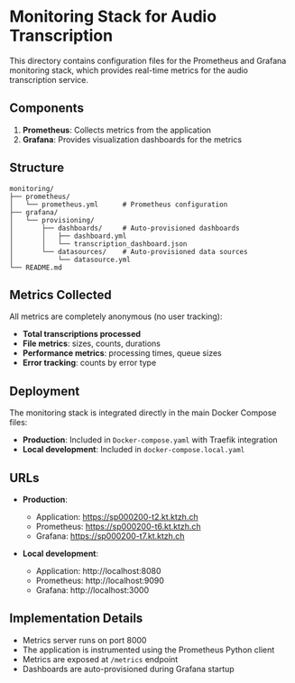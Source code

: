 # Monitoring Stack for Audio Transcription

This directory contains configuration files for the Prometheus and Grafana monitoring stack, which provides real-time metrics for the audio transcription service.

## Components

1. **Prometheus**: Collects metrics from the application
2. **Grafana**: Provides visualization dashboards for the metrics

## Structure

```
monitoring/
├── prometheus/
│   └── prometheus.yml      # Prometheus configuration
├── grafana/
│   └── provisioning/
│       ├── dashboards/     # Auto-provisioned dashboards
│       │   ├── dashboard.yml
│       │   └── transcription_dashboard.json
│       └── datasources/    # Auto-provisioned data sources
│           └── datasource.yml
└── README.md
```

## Metrics Collected

All metrics are completely anonymous (no user tracking):

- **Total transcriptions processed**
- **File metrics**: sizes, counts, durations
- **Performance metrics**: processing times, queue sizes
- **Error tracking**: counts by error type

## Deployment

The monitoring stack is integrated directly in the main Docker Compose files:

- **Production**: Included in `Docker-compose.yaml` with Traefik integration
- **Local development**: Included in `docker-compose.local.yaml`

## URLs

- **Production**:
  - Application: https://sp000200-t2.kt.ktzh.ch
  - Prometheus: https://sp000200-t6.kt.ktzh.ch
  - Grafana: https://sp000200-t7.kt.ktzh.ch

- **Local development**:
  - Application: http://localhost:8080
  - Prometheus: http://localhost:9090
  - Grafana: http://localhost:3000

## Implementation Details

- Metrics server runs on port 8000
- The application is instrumented using the Prometheus Python client
- Metrics are exposed at `/metrics` endpoint
- Dashboards are auto-provisioned during Grafana startup
